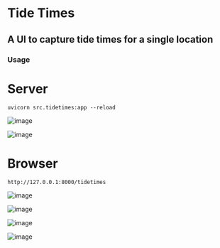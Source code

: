 # Tide Times
## A UI to capture tide times for a single location

### Usage

# Server

```uvicorn src.tidetimes:app --reload```

![image](https://user-images.githubusercontent.com/61011995/154820513-494e124a-2321-4f47-916c-db584c68871d.png)


![image](https://user-images.githubusercontent.com/61011995/154820525-7fd9ad67-4415-4244-84d3-b751ca733978.png)

# Browser

```http://127.0.0.1:8000/tidetimes```

![image](https://user-images.githubusercontent.com/61011995/154820578-08082d60-8e95-48da-8bb0-61a0ada9d5dc.png)

![image](https://user-images.githubusercontent.com/61011995/154820588-62801cc2-7895-4311-8ffc-68f068d80173.png)

![image](https://user-images.githubusercontent.com/61011995/154820694-9f63ed07-68fe-4845-bc8e-c44046d56e97.png)

![image](https://user-images.githubusercontent.com/61011995/154820701-fddff4da-7d1c-401a-be73-612fcdb56953.png)


